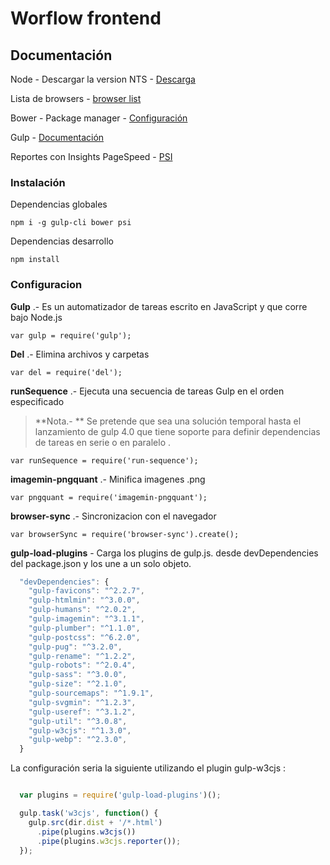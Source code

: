 # Worflow frontend

## Documentación

Node - Descargar la version NTS -
[Descarga](https://nodejs.org/es/)

Lista de browsers -
[browser list](http://browserl.ist/?q=)

Bower - Package manager -
[Configuración](https://bower.io/docs/config/)

Gulp - [Documentación](http://gulpjs.com/)

Reportes con Insights PageSpeed -
[PSI](https://github.com/joeyhoer/psi/tree/mrt)

### Instalación

Dependencias globales

``` npm i -g gulp-cli bower psi ```

Dependencias desarrollo

``` npm install ```

### Configuracion

**Gulp** .- Es un automatizador de tareas escrito en JavaScript y que corre bajo Node.js

  ` var gulp = require('gulp'); `

**Del** .- Elimina archivos y carpetas

  ` var del = require('del'); `

**runSequence** .- Ejecuta una secuencia de tareas Gulp en el orden especificado

> **Nota.- **
> Se pretende que sea una solución temporal hasta el lanzamiento de gulp 4.0 que tiene soporte para definir dependencias de tareas en serie o en paralelo .

  ` var runSequence = require('run-sequence'); `

**imagemin-pngquant** .- Minifica imagenes .png

  ` var pngquant = require('imagemin-pngquant'); `

**browser-sync** .- Sincronizacion con el navegador

  ` var browserSync = require('browser-sync').create(); `

**gulp-load-plugins** - Carga los plugins de gulp.js. desde devDependencies del package.json y los une a un solo objeto.

``` javascript
  "devDependencies": {
    "gulp-favicons": "^2.2.7",
    "gulp-htmlmin": "^3.0.0",
    "gulp-humans": "^2.0.2",
    "gulp-imagemin": "^3.1.1",
    "gulp-plumber": "^1.1.0",
    "gulp-postcss": "^6.2.0",
    "gulp-pug": "^3.2.0",
    "gulp-rename": "^1.2.2",
    "gulp-robots": "^2.0.4",
    "gulp-sass": "^3.0.0",
    "gulp-size": "^2.1.0",
    "gulp-sourcemaps": "^1.9.1",
    "gulp-svgmin": "^1.2.3",
    "gulp-useref": "^3.1.2",
    "gulp-util": "^3.0.8",
    "gulp-w3cjs": "^1.3.0",
    "gulp-webp": "^2.3.0",
  }
```
La configuración seria la siguiente utilizando el plugin gulp-w3cjs :

  ``` javascript

    var plugins = require('gulp-load-plugins')();

    gulp.task('w3cjs', function() {
      gulp.src(dir.dist + '/*.html')
        .pipe(plugins.w3cjs())
        .pipe(plugins.w3cjs.reporter());
    });
  ```
